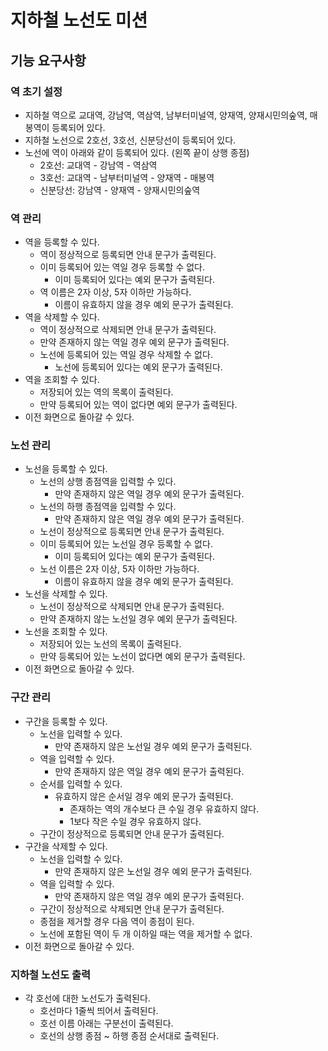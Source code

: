 # 지하철 노선도 미션

## 기능 요구사항

### 역 초기 설정

- 지하철 역으로 교대역, 강남역, 역삼역, 남부터미널역, 양재역, 양재시민의숲역, 매봉역이 등록되어 있다.
- 지하철 노선으로 2호선, 3호선, 신분당선이 등록되어 있다.
- 노선에 역이 아래와 같이 등록되어 있다. (왼쪽 끝이 상행 종점)
  - 2호선: 교대역 - 강남역 - 역삼역
  - 3호선: 교대역 - 남부터미널역 - 양재역 - 매봉역
  - 신분당선: 강남역 - 양재역 - 양재시민의숲역

### 역 관리

- 역을 등록할 수 있다.
  - 역이 정상적으로 등록되면 안내 문구가 출력된다.
  - 이미 등록되어 있는 역일 경우 등록할 수 없다.
    - 이미 등록되어 있다는 예외 문구가 출력된다.
  - 역 이름은 2자 이상, 5자 이하만 가능하다.
    - 이름이 유효하지 않을 경우 예외 문구가 출력된다.
- 역을 삭제할 수 있다.
  - 역이 정상적으로 삭제되면 안내 문구가 출력된다.
  - 만약 존재하지 않는 역일 경우 예외 문구가 출력된다.
  - 노선에 등록되어 있는 역일 경우 삭제할 수 없다.
    - 노선에 등록되어 있다는 예외 문구가 출력된다.
- 역을 조회할 수 있다.
  - 저장되어 있는 역의 목록이 출력된다.
  - 만약 등록되어 있는 역이 없다면 예외 문구가 출력된다.
- 이전 화면으로 돌아갈 수 있다.

### 노선 관리

- 노선을 등록할 수 있다.
  - 노선의 상행 종점역을 입력할 수 있다.
    - 만약 존재하지 않은 역일 경우 예외 문구가 출력된다.
  - 노선의 하행 종점역을 입력할 수 있다.
    - 만약 존재하지 않은 역일 경우 예외 문구가 출력된다.
  - 노선이 정상적으로 등록되면 안내 문구가 출력된다.
  - 이미 등록되어 있는 노선일 경우 등록할 수 없다.
    - 이미 등록되어 있다는 예외 문구가 출력된다.
  - 노선 이름은 2자 이상, 5자 이하만 가능하다.
    - 이름이 유효하지 않을 경우 예외 문구가 출력된다.
- 노선을 삭제할 수 있다.
  - 노선이 정상적으로 삭제되면 안내 문구가 출력된다.
  - 만약 존재하지 않는 노선일 경우 예외 문구가 출력된다.
- 노선을 조회할 수 있다.
  - 저장되어 있는 노선의 목록이 출력된다.
  - 만약 등록되어 있는 노선이 없다면 예외 문구가 출력된다.
- 이전 화면으로 돌아갈 수 있다.

### 구간 관리

- 구간을 등록할 수 있다.
  - 노선을 입력할 수 있다.
    - 만약 존재하지 않은 노선일 경우 예외 문구가 출력된다.
  - 역을 입력할 수 있다.
    - 만약 존재하지 않은 역일 경우 예외 문구가 출력된다.
  - 순서를 입력할 수 있다.
    - 유효하지 않은 순서일 경우 예외 문구가 출력된다.
      - 존재하는 역의 개수보다 큰 수일 경우 유효하지 않다.
      - 1보다 작은 수일 경우 유효하지 않다.
  - 구간이 정상적으로 등록되면 안내 문구가 출력된다.
- 구간을 삭제할 수 있다.
  - 노선을 입력할 수 있다.
    - 만약 존재하지 않은 노선일 경우 예외 문구가 출력된다.
  - 역을 입력할 수 있다.
    - 만약 존재하지 않은 역일 경우 예외 문구가 출력된다.
  - 구간이 정상적으로 삭제되면 안내 문구가 출력된다.
  - 종점을 제거할 경우 다음 역이 종점이 된다.
  - 노선에 포함된 역이 두 개 이하일 때는 역을 제거할 수 없다.
- 이전 화면으로 돌아갈 수 있다.

### 지하철 노선도 출력

- 각 호선에 대한 노선도가 출력된다.
  - 호선마다 1줄씩 띄어서 출력된다.
  - 호선 이름 아래는 구분선이 출력된다.
  - 호선의 상행 종점 ~ 하행 종점 순서대로 출력된다.